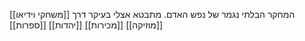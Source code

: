 המחקר הבלתי נגמר של נפש האדם.
מתבטא אצלי בעיקר דרך
[[משחקי וידיאו]]
[[מוזיקה]]
[[מכירות]]
[[יהדות]]
[[ספרות]]
